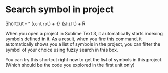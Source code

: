 Search symbol in project
=========================

Shortcut - ^ (`control`) + ⇧ (`shift`) + R

When you open a project in Sublime Text 3, it automatically starts indexing
symbols defined in it. As a result, when you fire this command, it 
automatically shows you a list of symbols in the project, you can filter the
symbol of your choice using fuzzy search in this box.

You can try this shortcut right now to get the list of symbols in this project.
(Which should be the code you explored in the first unit only)